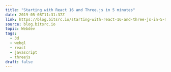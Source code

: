 ```yaml
---
title: "Starting with React 16 and Three.js in 5 minutes"
date: 2019-05-08T11:31:37Z
link: https://blog.bitsrc.io/starting-with-react-16-and-three-js-in-5-minutes-3079b8829817?source=rss----5c2fdf847f4a---4&utm_medium=RSS&utm_source=news.12bit.vn
source: blog.bitsrc.io
topic: Webdev
tags:
  - 3d
  - webgl
  - react
  - javascript
  - threejs
draft: false
---
```

